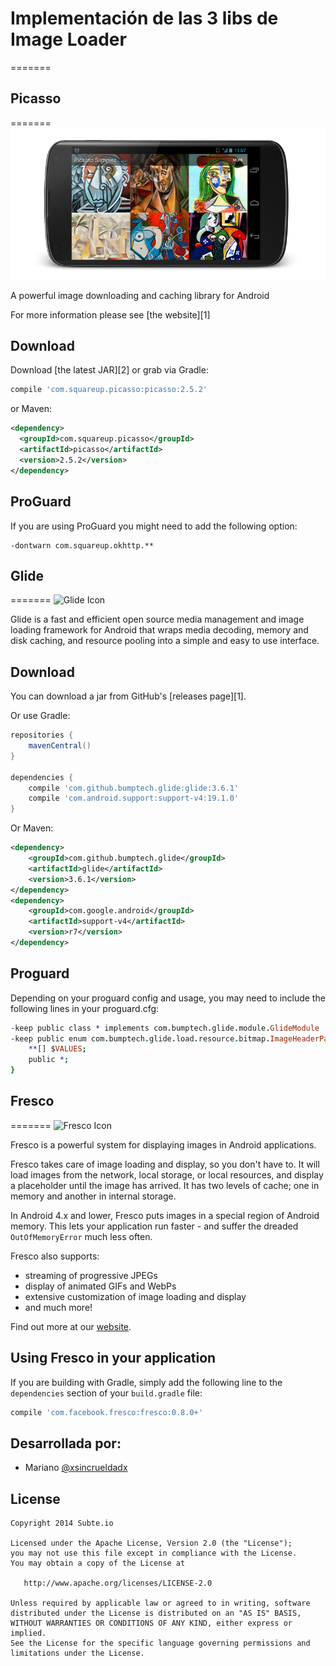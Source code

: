 # Implementación de las 3 libs de Image Loader
=======


## Picasso
=======
![Picasso Icon](https://github.com/square/picasso/blob/master/website/static/sample.png)

A powerful image downloading and caching library for Android

For more information please see [the website][1]

Download
--------

Download [the latest JAR][2] or grab via Gradle:
```groovy
compile 'com.squareup.picasso:picasso:2.5.2'
```
or Maven:
```xml
<dependency>
  <groupId>com.squareup.picasso</groupId>
  <artifactId>picasso</artifactId>
  <version>2.5.2</version>
</dependency>
```

ProGuard
--------

If you are using ProGuard you might need to add the following option:
```
-dontwarn com.squareup.okhttp.**
```


## Glide
=======
![Glide Icon](https://github.com/bumptech/glide/blob/master/static/glide_logo.png)

Glide is a fast and efficient open source media management and image loading framework for Android that wraps media
decoding, memory and disk caching, and resource pooling into a simple and easy to use interface.

Download
--------
You can download a jar from GitHub's [releases page][1].

Or use Gradle:

```gradle
repositories {
    mavenCentral()
}

dependencies {
    compile 'com.github.bumptech.glide:glide:3.6.1'
    compile 'com.android.support:support-v4:19.1.0'
}
```

Or Maven:

```xml
<dependency>
    <groupId>com.github.bumptech.glide</groupId>
    <artifactId>glide</artifactId>
    <version>3.6.1</version>
</dependency>
<dependency>
    <groupId>com.google.android</groupId>
    <artifactId>support-v4</artifactId>
    <version>r7</version>
</dependency>
```

Proguard
--------
Depending on your proguard config and usage, you may need to include the following lines in your proguard.cfg:

```pro
-keep public class * implements com.bumptech.glide.module.GlideModule
-keep public enum com.bumptech.glide.load.resource.bitmap.ImageHeaderParser$** {
    **[] $VALUES;
    public *;
}
```


## Fresco
=======
![Fresco Icon](http://frescolib.org/static/fresco-hero-logo.png)

Fresco is a powerful system for displaying images in Android applications.

Fresco takes care of image loading and display, so you don't have to. It will load images from the network, local storage, or local resources, and display a placeholder until the image has arrived. It has two levels of cache; one in memory and another in internal storage.

In Android 4.x and lower, Fresco puts images in a special region of Android memory. This lets your application run faster - and suffer the dreaded `OutOfMemoryError` much less often.

Fresco also supports:

* streaming of progressive JPEGs
* display of animated GIFs and WebPs
* extensive customization of image loading and display
* and much more!

Find out more at our [website](http://frescolib.org/index.html).

## Using Fresco in your application

If you are building with Gradle, simply add the following line to the `dependencies` section of your `build.gradle` file:

```groovy
compile 'com.facebook.fresco:fresco:0.8.0+'
```


## Desarrollada por:

- Mariano  [@xsincrueldadx](https://twitter.com/xsincrueldadx)


## License

    Copyright 2014 Subte.io

    Licensed under the Apache License, Version 2.0 (the "License");
    you may not use this file except in compliance with the License.
    You may obtain a copy of the License at

       http://www.apache.org/licenses/LICENSE-2.0

    Unless required by applicable law or agreed to in writing, software
    distributed under the License is distributed on an "AS IS" BASIS,
    WITHOUT WARRANTIES OR CONDITIONS OF ANY KIND, either express or implied.
    See the License for the specific language governing permissions and
    limitations under the License.